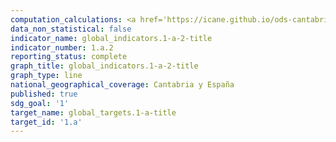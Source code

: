 ```yaml
---
computation_calculations: <a href='https://icane.github.io/ods-cantabria/assets/pdf/1.a.2.1.pdf' target='_blank'>Proporción del gasto de las administraciones públicas autonómicas que se dedica a educación</a><br><a href='https://icane.github.io/ods-cantabria/assets/pdf/1.a.2.2.pdf' target='_blank'>Proporción del gasto de las administraciones públicas autonómicas que se dedica a salud</a>
data_non_statistical: false
indicator_name: global_indicators.1-a-2-title
indicator_number: 1.a.2
reporting_status: complete
graph_title: global_indicators.1-a-2-title
graph_type: line
national_geographical_coverage: Cantabria y España
published: true
sdg_goal: '1'
target_name: global_targets.1-a-title
target_id: '1.a'
---
```

